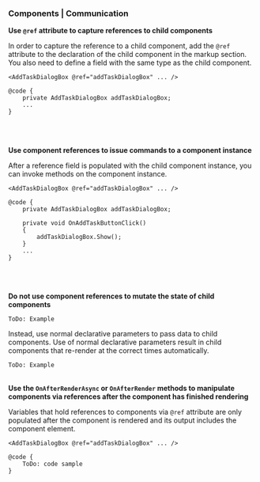 ### Components | Communication

**Use `@ref` attribute to capture references to child components**

In order to capture the reference to a child component, add the `@ref` attribute to the declaration of the child component in the markup section. You also need to define a field with the same type as the child component.

```
<AddTaskDialogBox @ref="addTaskDialogBox" ... />

@code {
	private AddTaskDialogBox addTaskDialogBox;
	...
}
```
<br/><br/>


**Use component references to issue commands to a component instance**

After a reference field is populated with the child component instance, you can invoke methods on the component instance.

```
<AddTaskDialogBox @ref="addTaskDialogBox" ... />

@code {
	private AddTaskDialogBox addTaskDialogBox;

	private void OnAddTaskButtonClick()
	{
		addTaskDialogBox.Show();
	}
	...
}
```
<br/><br/>


**Do not use component references to mutate the state of child components**

`ToDo: Example`

Instead, use normal declarative parameters to pass data to child components. Use of normal declarative parameters result in child components that re-render at the correct times automatically.

`ToDo: Example`
<br><br>


**Use the `OnAfterRenderAsync` or `OnAfterRender` methods to manipulate components via references after the component has finished rendering**

Variables that hold references to components via `@ref` attribute are only populated after the component is rendered and its output includes the component element.

```
<AddTaskDialogBox @ref="addTaskDialogBox" ... />

@code {
	ToDo: code sample
}
```
<br/><br/>




